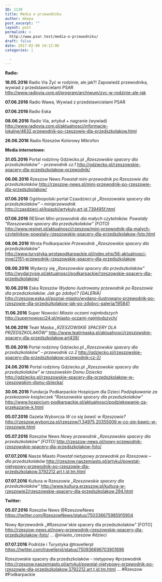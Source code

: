 ```yaml
---
ID: 1139
title: Media o przewodniku
author: mkepa
post_excerpt: ""
layout: post
permalink: >
  http://www.psar.test/media-o-przewodniku/
draft: false
date: 2017-02-08 14:12:06
categories: |
  
  -
---
```

<strong>Radio:</strong>

<strong>18.05.2016</strong> Radio Via Żyć w rodzinie, ale jak?!
Zapowiedź przewodnika, wywiad z przedstawicielami PSAR
<a href="http://www.radiovia.com.pl/program/archiwum/zyc-w-rodzinie-ale-jak" target="_blank" rel="noreferrer">http://www.radiovia.com.pl/program/archiwum/zyc-w-rodzinie-ale-jak</a>

<strong>07.06.2016</strong> Radio Wawa, Wywiad z przedstawicielami PSAR

<strong>07.06.2016 </strong>Radio Eska

<strong>08.06.2016</strong> Radio Via, artykuł + nagranie (wywiad)
<a href="http://www.radiovia.com.pl/aktualnosci/informacje-lokalne/4632,przewodnik-po-rzeszowie-dla-przedszkolakow.html" target="_blank" rel="noreferrer">http://www.radiovia.com.pl/aktualnosci/informacje-lokalne/4632,przewodnik-po-rzeszowie-dla-przedszkolakow.html</a>

<strong>26.06.2016</strong> Radio Rzeszów Kolorowy Mikrofon

<strong>Media internetowe:</strong>

<strong>31.05.2016</strong> Portal rodzinny Gdziecko.pl „<em>Rzeszowskie spacery dla przedszkolaków” – przewodnik cz.1</em>
<a href="http://gdziecko.pl/rzeszowskie-spacery-dla-przedszkolakow-przewodnik/" target="_blank" rel="noreferrer">http://gdziecko.pl/rzeszowskie-spacery-dla-przedszkolakow-przewodnik/</a>

<strong>06.06.2016</strong> Rzeszow News <em>Powstał mini-przewodnik po Rzeszowie dla przedszkolaków</em>
<a href="http://rzeszow-news.pl/mini-przewodnik-po-rzeszowie-dla-przedszkolakow/" target="_blank" rel="noreferrer">http://rzeszow-news.pl/mini-przewodnik-po-rzeszowie-dla-przedszkolakow/</a>

<strong>07.06.2016</strong> Ogólnopolski portal Czasdzieci.pl <em>„Rzeszowskie spacery dla przedszkolaków” – miniprzewodnik</em>
<a href="http://czasdzieci.pl/ksiazki/artykuly,art,id,739495f.html" target="_blank" rel="noreferrer">http://czasdzieci.pl/ksiazki/artykuly,art,id,739495f.html</a>

<strong>07.06.2016</strong> RESinet <em>Mini-przewodnik dla małych czytelników. Powstały "Rzeszowskie spacery dla przedszkolaków" (FOTO)</em>
<a href="http://www.resinet.pl/aktualnosci/rzeszow/mini-przewodnik-dla-malych-czytelnikow-powstaly-rzeszowskie-spacery-dla-przedszkolakow-foto.html" target="_blank" rel="noreferrer">http://www.resinet.pl/aktualnosci/rzeszow/mini-przewodnik-dla-malych-czytelnikow-powstaly-rzeszowskie-spacery-dla-przedszkolakow-foto.html</a>

<strong>08.06.2016 </strong>Wrota Podkarpackie <em>Przewodnik „Rzeszowskie spacery dla przedszkolaków”</em>
<a href="http://www.turystyka.wrotapodkarpackie.pl/index.php/56-aktualnosci-inne/2151-przewodnik-rzeszowskie-spacery-dla-przedszkolakow" target="_blank" rel="noreferrer">http://www.turystyka.wrotapodkarpackie.pl/index.php/56-aktualnosci-inne/2151-przewodnik-rzeszowskie-spacery-dla-przedszkolakow</a>

<strong>08.06.2016</strong> Wydarzy się <em>„Rzeszowskie spacery dla przedszkolaków”</em>
<a href="http://wydarzysie.pl/aktualnosci/podkarpackie/rzeszowskie-spacery-dla-przedszkolakow/" target="_blank" rel="noreferrer">http://wydarzysie.pl/aktualnosci/podkarpackie/rzeszowskie-spacery-dla-przedszkolakow/</a>

<strong>10.06.2016</strong> Eska Rzeszów <em>Wydano ilustrowany przewodnik po Rzeszowie dla przedszkolaków. Jak go zdobyć? [GALERIA]</em>
<a href="http://rzeszow.eska.pl/poznaj-miasto/wydano-ilustrowany-przewodnik-po-rzeszowie-dla-przedszkolakow-jak-go-zdobyc-galeria/195841" target="_blank" rel="noreferrer">http://rzeszow.eska.pl/poznaj-miasto/wydano-ilustrowany-przewodnik-po-rzeszowie-dla-przedszkolakow-jak-go-zdobyc-galeria/195841</a>

<strong>11.06.2016</strong> Super Nowości <em>Miasto oczami najmłodszych</em>
<a href="http://supernowosci24.pl/miasto-oczami-najmlodszych/" target="_blank" rel="noreferrer">http://supernowosci24.pl/miasto-oczami-najmlodszych/</a>

<strong>14.06.2016</strong> Teatr Maska <em>„RZESZOWSKIE SPACERY DLA PRZEDSZKOLAKÓW”</em>
<a href="http://www.teatrmaska.pl/aktualnosci/rzeszowskie-spacery-dla-przedszkolakow,art439/" target="_blank" rel="noreferrer">http://www.teatrmaska.pl/aktualnosci/rzeszowskie-spacery-dla-przedszkolakow,art439/</a>

<strong>15.06.2016 </strong>Portal rodzinny Gdziecko.pl <em>„Rzeszowskie spacery dla przedszkolaków” – przewodnik cz.2</em>
<a href="http://gdziecko.pl/rzeszowskie-spacery-dla-przedszkolakow-przewodnik-cz-2/" target="_blank" rel="noreferrer">http://gdziecko.pl/rzeszowskie-spacery-dla-przedszkolakow-przewodnik-cz-2/</a>

<strong>24.06.2016</strong> Portal rodzinny Gdziecko.pl „<em>Rzeszowskie spacery dla przedszkolaków” w rzeszowskim Domu Dziecka
</em><a href="http://gdziecko.pl/rzeszowskie-spacery-dla-przedszkolakow-w-rzeszowskim-domu-dziecka/" target="_blank" rel="noreferrer">http://gdziecko.pl/rzeszowskie-spacery-dla-przedszkolakow-w-rzeszowskim-domu-dziecka/</a>

<strong>30.06.2016</strong> Fundacja Podkarpackie Hospicjum dla Dzieci <em>Podziękowanie za przekazanie książeczek "Rzeszowskie spacery dla przedszkolaków”</em>
<a href="http://www.hospicjum-podkarpackie.pl/aktualnosci/podziekowanie-za-przekazanie-k.html" target="_blank" rel="noreferrer">http://www.hospicjum-podkarpackie.pl/aktualnosci/podziekowanie-za-przekazanie-k.html</a>

<strong>05.07.2016</strong> Gazeta Wyborcza <em>W co się bawić w Rzeszowie?</em>
<a href="http://rzeszow.wyborcza.pl/rzeszow/1,34975,20355006,w-co-sie-bawic-w-rzeszowie.html" target="_blank" rel="noreferrer">http://rzeszow.wyborcza.pl/rzeszow/1,34975,20355006,w-co-sie-bawic-w-rzeszowie.html</a>

<strong>05.07.2016</strong> Rzeszów News <em>Nowy przewodnik „Rzeszowskie spacery dla przedszkolaków” [FOTO]</em>
<a href="http://rzeszow-news.pl/nowy-przewodnik-rzeszowskie-spacery-dla-przedszkolakow-foto/" target="_blank" rel="noreferrer">http://rzeszow-news.pl/nowy-przewodnik-rzeszowskie-spacery-dla-przedszkolakow-foto/</a>

<strong>07.07.2016</strong> Nasze Miasto <em>Powstał nietypowy przewodnik po Rzeszowie – dla przedszkolaków</em>
<a href="http://rzeszow.naszemiasto.pl/artykul/powstal-nietypowy-przewodnik-po-rzeszowie-dla-przedszkolakow,3792212,art,t,id,tm.html" target="_blank" rel="noreferrer">http://rzeszow.naszemiasto.pl/artykul/powstal-nietypowy-przewodnik-po-rzeszowie-dla-przedszkolakow,3792212,art,t,id,tm.html</a>

<strong>07.07.2016</strong> Kultura w Rzeszowie <em>„Rzeszowskie spacery dla przedszkolaków”</em>
<a href="http://www.kultura.erzeszow.pl/kultura-w-rzeszowie2/rzeszowskie-spacery-dla-przedszkolakow,294.html" target="_blank" rel="noreferrer">http://www.kultura.erzeszow.pl/kultura-w-rzeszowie2/rzeszowskie-spacery-dla-przedszkolakow,294.html</a>

<strong>Twitter:</strong>

<strong>05.07.2016</strong> Rzeszów News ‏@RzeszowNews   <a href="https://twitter.com/RzeszowNews/status/750336675985915904" target="_blank" rel="noreferrer">https://twitter.com/RzeszowNews/status/750336675985915904</a>

Nowy #przewodnik „#Rzeszow'skie spacery dla przedszkolaków” [FOTO] http://rzeszow-news.pl/nowy-przewodnik-rzeszowskie-spacery-dla-przedszkolakow-foto/ … @miasto_rzeszow #dzieci

<strong>07.07.2016</strong> Podróże i Turystyka ‏@travellerpl
<a href="https://twitter.com/travellerpl/status/750936696703901696" target="_blank" rel="noreferrer">https://twitter.com/travellerpl/status/750936696703901696</a>

Rzeszowskie spacery dla przedszkolaków - nietypowy #przewodnik http://rzeszow.naszemiasto.pl/artykul/powstal-nietypowy-przewodnik-po-rzeszowie-dla-przedszkolakow,3792212,art,t,id,tm.html … #Rzeszow #Podkarpackie

&nbsp;